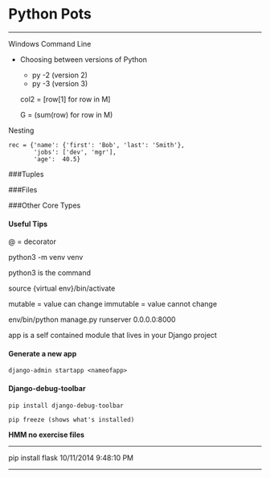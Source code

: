 # Python Pots #
---

Windows Command Line

- Choosing between versions of Python
	- py -2 (version 2)
	- py -3 (version 3)

    col2 = [row[1] for row in M]
    
    G = (sum(row) for row in M)

Nesting

    rec = {'name': {'first': 'Bob', 'last': 'Smith'},
           'jobs': ['dev', 'mgr'],
           'age':  40.5}

    
###Tuples



###Files



###Other Core Types


#### Useful Tips

@ = decorator

python3 -m venv venv

python3 is the command

source {virtual env}/bin/activate

mutable = value can change
immutable = value cannot change

env/bin/python manage.py runserver 0.0.0.0:8000

app is a self contained module that lives in your Django project

#### Generate a new app

	django-admin startapp <nameofapp>

#### Django-debug-toolbar

	pip install django-debug-toolbar

	pip freeze (shows what's installed)


**HMM no exercise files**

---
pip install flask
10/11/2014 9:48:10 PM 

---